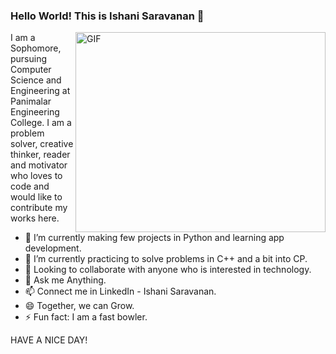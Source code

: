 ### Hello World! This is Ishani Saravanan 👋


 <img align="right" alt="GIF" src="https://github.com/arsentieva/arsentieva/blob/main/code.gif?raw=true" width="400" height="320" />

  I am a Sophomore, pursuing Computer Science and Engineering at Panimalar Engineering College.
  I am a problem solver, creative thinker, reader and motivator 
  who loves to code and would like to contribute my works here.
   

- 🔭 I’m currently making few projects in Python and learning app development.
- 🌱 I’m currently practicing to solve problems in C++ and a bit into CP.
- 👯 Looking to collaborate with anyone who is interested in technology.
- 💬 Ask me Anything.
- 📫 Connect me in LinkedIn - Ishani Saravanan.
- 😄 Together, we can Grow.
- ⚡ Fun fact: I am a fast bowler.

HAVE A NICE DAY!
